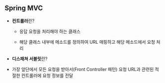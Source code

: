 ## Spring MVC
* **컨트롤러**란?

  * 응답 요청을 처리해야 하는 클래스

  * 해당 클래스 내부에 메소드를 정의하여 URL 매핑하고 해당 메소드에서 요청 처리

 * **디스패쳐 서블릿**란?
 
 * 가장 앞단에서 모든 요청을 받아서(Front Controller 패턴) 요청 URL과 관련된 적절한 컨트롤러에 요청 정보를 전달

<!--stackedit_data:
eyJoaXN0b3J5IjpbLTE3NjkxOTg4MjJdfQ==
-->